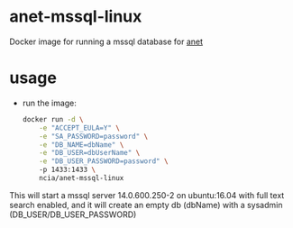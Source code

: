 # anet-mssql-linux

Docker image for running a mssql database for [anet](https://github.com/nci-agency/anet)

# usage

* run the image:
  ```sh
  docker run -d \
      -e "ACCEPT_EULA=Y" \
      -e "SA_PASSWORD=password" \
      -e "DB_NAME=dbName" \
      -e "DB_USER=dbUserName" \
      -e "DB_USER_PASSWORD=password" \ 
      -p 1433:1433 \
      ncia/anet-mssql-linux
  ```

This will start a mssql server 14.0.600.250-2 on ubuntu:16.04 with full text search enabled, and it will create an empty db (dbName) with a sysadmin (DB_USER/DB_USER_PASSWORD)
